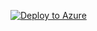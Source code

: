 [![Deploy to Azure](https://aka.ms/deploytoazurebutton)](https://portal.azure.com/#create/Microsoft.Template/uri/https%3A%2F%2Fraw.githubusercontent.com%2Ficyspace%2FDerbyNet_AzureDeploy%2Frefs%2Fheads%2Fmain%2FderbyNetTemplate.json)
